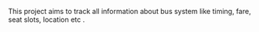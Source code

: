 This project aims to track all information about  bus system like timing, fare, seat slots, location etc .
